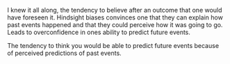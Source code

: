 I knew it all along, the tendency to believe after an outcome that one would have foreseen it. Hindsight biases convinces one that they can explain how past events happened and that they could perceive how it was going to go. Leads to overconfidence in ones ability to predict future events.

The tendency to think you would be able to predict future events because of perceived predictions of past events.
